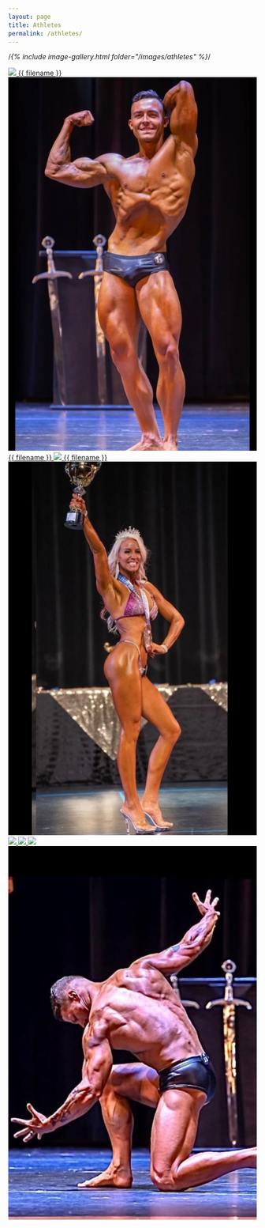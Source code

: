 ```yaml
---
layout: page
title: Athletes
permalink: /athletes/
---
```


/*{% include image-gallery.html folder="/images/athletes" %}*/

<div class="gallery-box">
  <div class="gallery">
    <a href="{{ file.path }}" title="{{ filename }}">
        <img src="/images/athletes/Brett Z., Men’s Physique.jpeg alt="{{ filename }}" />
                                                                                     <span> {{ filename }}</span>                                                                            
    <img src="/images/athletes/Cameron C., Classic Physique Pro.jpeg"> {{ filename }}
    <img src="/images/athletes/Chad K., Men’s Physique Pro.jpeg"> {{ filename }}
    <img src="/images/athletes/Christina C., Bikini Pro.jpeg">
    <img src="/images/athletes/Cynthia C, Women’s Physique.jpeg">
    <img src="/images/athletes/Drew K, Men’s Physique.jpeg">
    <img src="/images/athletes/Emily B, Women’s Physique.jpeg">
    <img src="/images/athletes/Jon T., Open Bodybuilding.jpeg">
  </div>
</div>

